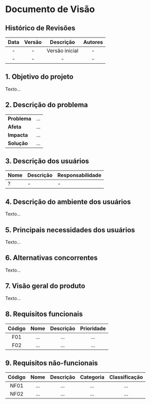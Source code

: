 # Documento de Visão

## Histórico de Revisões

| Data                |  Versão             |          Descrição  |  Autores            |
| :-----------------: | :-----------------: | :-----------------: | :-----------------: |
| - | - | Versão inicial |  - |
| - | - | - |  - |


## 1. Objetivo do projeto

Texto...

## 2. Descrição do problema

|     |      |
| --- | --- |
| **Problema**            | ... |
| **Afeta**               | ... |  
| **Impacta**             | ... |
| **Solução**             | ... | 

## 3. Descrição dos usuários 

| Nome                |  Descrição          |   Responsabilidade  |
| -----------------   | -----------------   | -----------------   |
| ? | - | - |

## 4. Descrição do ambiente dos usuários

Texto...

## 5. Principais necessidades dos usuários

Texto...

## 6. Alternativas concorrentes

Texto...

## 7. Visão geral do produto

Texto...

## 8. Requisitos funcionais

| Código              |  Nome               |          Descrição  |  Prioridade         |
| :-----------------: | :-----------------: | :-----------------: | :-----------------: |
| F01 | ... | ... | ... |
| F02 | ... | ... | ... |

## 9. Requisitos não-funcionais

| Código              |  Nome               |          Descrição  |  Categoria          |  Classificação      |
| :-----------------: | :-----------------: | :-----------------: | :-----------------: | :-----------------: |
| NF01 | ... | ... | ... | ... |
| NF02 | ... | ... | ... | ... |